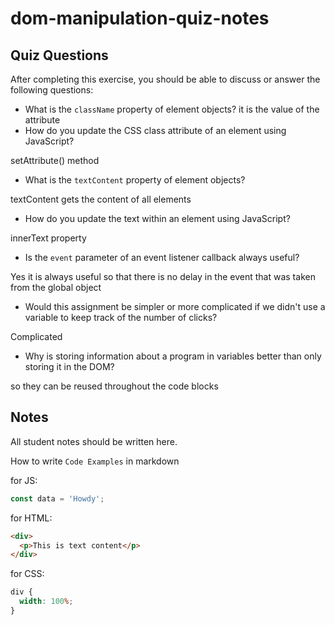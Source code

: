 # dom-manipulation-quiz-notes

## Quiz Questions

After completing this exercise, you should be able to discuss or answer the following questions:

- What is the `className` property of element objects?
  it is the value of the attribute
- How do you update the CSS class attribute of an element using JavaScript?

setAttribute() method

- What is the `textContent` property of element objects?

textContent gets the content of all elements

- How do you update the text within an element using JavaScript?

innerText property

- Is the `event` parameter of an event listener callback always useful?

Yes it is always useful so that there is no delay in the event that was taken from the global object

- Would this assignment be simpler or more complicated if we didn't use a variable to keep track of the number of clicks?

Complicated

- Why is storing information about a program in variables better than only storing it in the DOM?

so they can be reused throughout the code blocks

## Notes

All student notes should be written here.

How to write `Code Examples` in markdown

for JS:

```javascript
const data = 'Howdy';
```

for HTML:

```html
<div>
  <p>This is text content</p>
</div>
```

for CSS:

```css
div {
  width: 100%;
}
```
